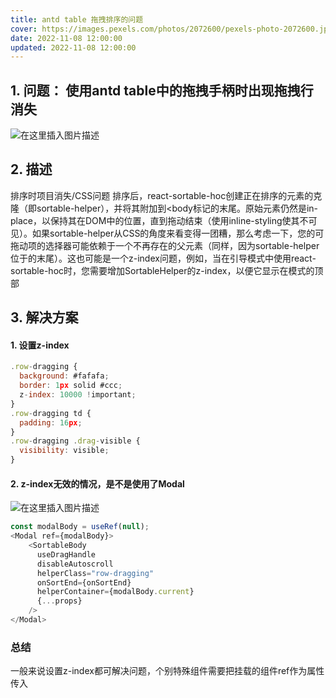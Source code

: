 ```yaml
---
title: antd table 拖拽排序的问题
cover: https://images.pexels.com/photos/2072600/pexels-photo-2072600.jpeg
date: 2022-11-08 12:00:00
updated: 2022-11-08 12:00:00
---
```

## 1. 问题： 使用antd table中的拖拽手柄时出现拖拽行消失
![在这里插入图片描述](https://img-blog.csdnimg.cn/dac50fa3ed31467fb1c314b545c8e4a6.jpeg)
## 2. 描述
排序时项目消失/CSS问题
排序后，react-sortable-hoc创建正在排序的元素的克隆（即sortable-helper），并将其附加到<body标记的末尾。原始元素仍然是in-place，以保持其在DOM中的位置，直到拖动结束（使用inline-styling使其不可见）。如果sortable-helper从CSS的角度来看变得一团糟，那么考虑一下，您的可拖动项的选择器可能依赖于一个不再存在的父元素（同样，因为sortable-helper位于<body>的末尾）。这也可能是一个z-index问题，例如，当在引导模式中使用react-sortable-hoc时，您需要增加SortableHelper的z-index，以便它显示在模式的顶部

## 3. 解决方案
#### 1. 设置z-index
```javascript
.row-dragging {
  background: #fafafa;
  border: 1px solid #ccc;
  z-index: 10000 !important;
}
.row-dragging td {
  padding: 16px;
}
.row-dragging .drag-visible {
  visibility: visible;
}
```
#### 2. z-index无效的情况，是不是使用了Modal
![在这里插入图片描述](https://img-blog.csdnimg.cn/115082ae21a1448a8b2c37c9ff0b0e70.png)
```javascript
const modalBody = useRef(null);
<Modal ref={modalBody}>
	<SortableBody
      useDragHandle
      disableAutoscroll
      helperClass="row-dragging"
      onSortEnd={onSortEnd}
      helperContainer={modalBody.current}
      {...props}
    />
</Modal>
```

### 总结
一般来说设置z-index都可解决问题，个别特殊组件需要把挂载的组件ref作为属性传入
